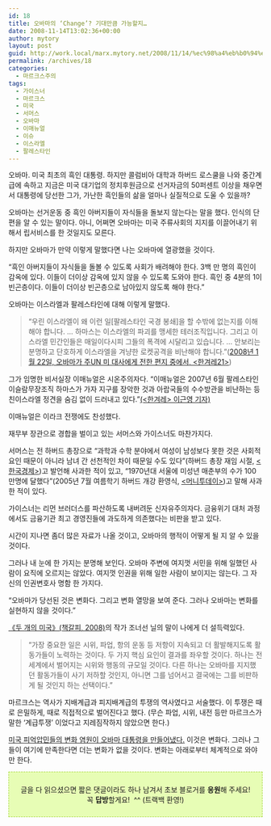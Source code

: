 ```yaml
---
id: 18
title: 오바마의 ‘Change’? 기대만큼 가능할지…
date: 2008-11-14T13:02:36+00:00
author: mytory
layout: post
guid: http://work.local/marx.mytory.net/2008/11/14/%ec%98%a4%eb%b0%94%eb%a7%88%ec%9d%98-change-%ea%b8%b0%eb%8c%80%eb%a7%8c%ed%81%bc-%ea%b0%80%eb%8a%a5%ed%95%a0%ec%a7%80/
permalink: /archives/18
categories:
  - 마르크스주의
tags:
  - 가이스너
  - 마르크스
  - 미국
  - 서머스
  - 오바마
  - 이매뉴얼
  - 이슈
  - 이스라엘
  - 팔레스타인
---
```

오바마. 미국 최초의 흑인 대통령. 하지만 콜럼비아 대학과 하버드 로스쿨을 나와 중간계급에 속하고 지금은 미국 대기업의 정치후원금으로 선거자금의 50퍼센트 이상을 채우면서 대통령에 당선한 그가, 가난한 흑인들의 삶을 얼마나 실질적으로 도울 수 있을까?

오바마는 선거운동 중 흑인 아버지들이 자식들을 돌보지 않는다는 말을 했다. 인식의 단편을 알 수 있는 말이다. 아니, 어쩌면 오바마는 미국 주류사회의 지지를 이끌어내기 위해서 립서비스를 한 것일지도 모른다.&nbsp;

하지만 오바마가 만약 이렇게 말했다면 나는 오바마에 열광했을 것이다.

“흑인 아버지들이 자식들을 돌볼 수 있도록 사회가 배려해야 한다. 3백 만 명의 흑인이 감옥에 있다. 이들이 더이상 감옥에 있지 않을 수 있도록 도와야 한다. 흑인 중 4분의 1이 빈곤층이다. 이들이 더이상 빈곤층으로 남아있지 않도록 해야 한다.”

오바마는 이스라엘과 팔레스타인에 대해 이렇게 말했다. 

> “우린 이스라엘이 왜 이런 일[팔레스타인 국경 봉쇄]을 할 수밖에 없는지를 이해해야 합니다. … 하마스는 이스라엘의 파괴를 맹세한 테러조직입니다. 그리고 이스라엘 민간인들은 매일이다시피 그들의 폭격에 시달리고 있습니다. … 안보리는 분명하고 단호하게 이스라엘을 겨냥한 로켓공격을 비난해야 합니다.”(<a href="http://www.hani.co.kr/section-021106000/2008/02/021106000200802140697049.html" target="_blank">2008년 1월 22일, 오바마가 주UN 미 대사에게 전한 편지 중에서, &lt;한겨레21&gt;</a>)&nbsp;

그가 임명한 비서실장 이매뉴얼은 시온주의자다. “이매뉴얼은 2007년 6월 팔레스타인 이슬람무장조직 하마스가 가자 지구를 장악한 것과 아랍국들의 수수방관을 비난하는 등 친이스라엘 정견을 숨김 없이 드러내고 있다.”<a href="http://www.hani.co.kr/arti/international/america/320555.html" target="_blank">(&lt;한겨레&gt; 이근영 기자)</a>

이매뉴얼은 이라크 전쟁에도 찬성했다.

재무부 장관으로 경합을 벌이고 있는 서머스와 가이스너도 마찬가지다.

서머스는 전 하버드 총장으로 “과학과 수학 분야에서 여성이 남성보다 못한 것은 사회적 요인 때문이 아니라 남녀 간 선천적인 차이 때문일 수도 있다”(하버드 총장 재임 시절, <a href="http://www.hankyung.com/news/app/newsview.php?aid=2008110956201&sid=0105&nid=005&ltype=1" target="_blank">&lt;한국경제&gt;</a>)고 발언해 사과한 적이 있고, “1970년대 서울에 미성년 매춘부의 수가 100만명에 달했다”(2005년 7월 여름학기 하버드 개강 환영식, <a href="http://news.moneytoday.co.kr/view/mtview.php?no=2008110614571762404&type=2&NMEC" target="_blank">&lt;머니투데이&gt;</a>)고 말해 사과한 적이 있다.

가이스너는 리먼 브러더스를 파산하도록 내버려둔 신자유주의자다. 금융위기 대처 과정에서도 금융기관 최고 경영진들에 과도하게 의존했다는 비판을 받고 있다.

시간이 지나면 좀더 많은 자료가 나올 것이고, 오바마의 행적이 어떻게 될 지 알 수 있을 것이다.

그러나 내 눈에 한 가지는 분명해 보인다. 오바마 주변에 여지껏 서민을 위해 일했던 사람이 요직에 오르지는 않았다. 여지껏 인권을 위해 일한 사람이 보이지는 않는다. 그 자신의 인권변호사 명함 한 가지다.

“오바마가 당선된 것은 변화다. 그리고 변화 열망을 보여 준다. 그러나 오바마는 변화를 실현하지 않을 것이다.”

<a href="http://www.resistcandle.com/0_view.php?urn=urn:newsml:counterfire.or.kr:20081030T104935%2B0900:cor11-twousa:1U" target="_blank" title="[누가 어떻게 미국을 망쳐 왔는가]로 이동">《두 개의 미국》(책갈피, 2008)</a>의 작가 조너선 닐의 말이 나에게 더 설득력있다. 

> “가장 중요한 일은 시위, 파업, 항의 운동 등 저항이 지속되고 더 활발해지도록 활동가들이 노력하는 것이다. 두 가지 핵심 요인이 결과를 좌우할 것이다. 하나는 전 세계에서 벌어지는 시위와 행동의 규모일 것이다. 다른 하나는 오바마를 지지했던 활동가들이 사기 저하할 것인지, 아니면 그를 넘어서고 결국에는 그를 비판하게 될 것인지 하는 선택이다.” 

마르크스는 역사가 지배계급과 피지배계급의 투쟁의 역사였다고 서술했다. 이 투쟁은 때로 은밀하게, 때로 직접적으로 벌어진다고 했다. (무슨 파업, 시위, 내전 등만 마르크스가 말한 ‘계급투쟁’ 이었다고 지레짐작하지 않았으면 한다.) 

<a href="http://www.resistcandle.com/0_view.php?urn=urn:newsml:counterfire.or.kr:20081106T041848%2B0900:cor12-obama-win:1U" target="_blank" title="[진정한 변화 염원을 보여 준 오바마의 승리]로 이동">미국 피억압민들의 변화 염원이 오바마 대통령을 만들어냈다.</a> 이것은 변화다. 그러나 그들이 여기에 만족한다면 더는 변화가 없을 것이다. 변화는 아래로부터 체계적으로 와야만 한다.</p> 

<div>
  <div class="txc-textbox" style="border: 1px dashed rgb(159, 211, 49); padding: 10px; background-color: rgb(231, 253, 181);">
    <p align="center">
      <span class="body">글을 다 읽으셨으면 짧은 댓글이라도 하나 남겨서 초보 블로거를 <strong>응원</strong>해 주세요! <br /> 꼭 <strong>답방</strong>할게요! &nbsp;^^ (트랙백 환영!)</span>
    </p>
  </div>
</div>